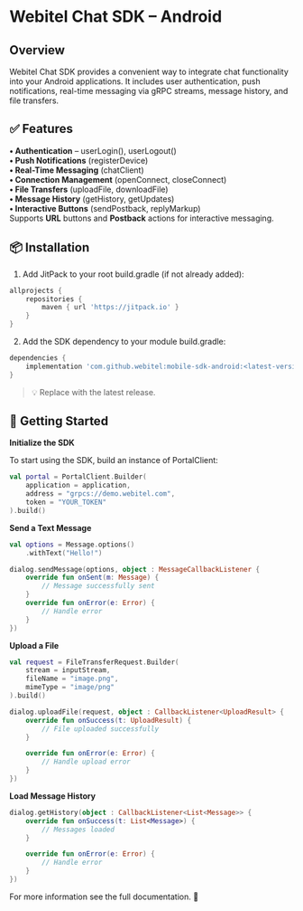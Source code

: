 # **Webitel Chat SDK – Android**


## Overview

Webitel Chat SDK provides a convenient way to integrate chat functionality into your Android applications.
It includes user authentication, push notifications, real-time messaging via gRPC streams, message history, and file transfers.


## ✅ Features

**• Authentication** – userLogin(), userLogout()  
**• Push Notifications** (registerDevice)  
**• Real-Time Messaging** (chatClient)  
**• Connection Management** (openConnect, closeConnect)  
**• File Transfers** (uploadFile, downloadFile)  
**• Message History** (getHistory, getUpdates)  
**• Interactive Buttons** (sendPostback, replyMarkup)  
Supports **URL** buttons and **Postback** actions for interactive messaging.


## 📦 Installation

1.	Add JitPack to your root build.gradle (if not already added):
```groovy
allprojects {
    repositories {
        maven { url 'https://jitpack.io' }
    }
}
```

2. Add the SDK dependency to your module build.gradle:
```groovy
dependencies {
    implementation 'com.github.webitel:mobile-sdk-android:<latest-version>'
}
```
> 💡 Replace <latest-version> with the latest release.


## 🚀 Getting Started


**Initialize the SDK**

To start using the SDK, build an instance of PortalClient:
```kotlin
val portal = PortalClient.Builder(
    application = application,
    address = "grpcs://demo.webitel.com",
    token = "YOUR_TOKEN"
).build()
```


**Send a Text Message**

```kotlin
val options = Message.options()
    .withText("Hello!")

dialog.sendMessage(options, object : MessageCallbackListener {
    override fun onSent(m: Message) {
        // Message successfully sent
    }
    override fun onError(e: Error) {
        // Handle error
    }
})
```


**Upload a File**

```kotlin
val request = FileTransferRequest.Builder(
    stream = inputStream,
    fileName = "image.png",
    mimeType = "image/png"
).build()

dialog.uploadFile(request, object : CallbackListener<UploadResult> {
    override fun onSuccess(t: UploadResult) {
        // File uploaded successfully
    }

    override fun onError(e: Error) {
        // Handle upload error
    }
})
```


**Load Message History**

```kotlin
dialog.getHistory(object : CallbackListener<List<Message>> {
    override fun onSuccess(t: List<Message>) {
        // Messages loaded
    }

    override fun onError(e: Error) {
        // Handle error
    }
})
```


For more information see the full documentation. 🚀
